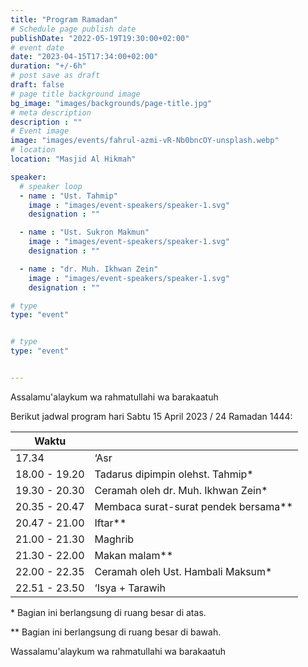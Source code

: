 ```yaml
---
title: "Program Ramadan"
# Schedule page publish date
publishDate: "2022-05-19T19:30:00+02:00"
# event date
date: "2023-04-15T17:34:00+02:00"
duration: "+/-6h"
# post save as draft
draft: false
# page title background image
bg_image: "images/backgrounds/page-title.jpg"
# meta description
description : ""
# Event image
image: "images/events/fahrul-azmi-vR-Nb0bncOY-unsplash.webp"
# location
location: "Masjid Al Hikmah"

speaker:
  # speaker loop
  - name : "Ust. Tahmip"
    image : "images/event-speakers/speaker-1.svg"
    designation : ""

  - name : "Ust. Sukron Makmun"
    image : "images/event-speakers/speaker-1.svg"
    designation : ""

  - name : "dr. Muh. Ikhwan Zein"
    image : "images/event-speakers/speaker-1.svg"
    designation : ""

# type
type: "event"


# type
type: "event"


---
```


Assalamu'alaykum wa rahmatullahi wa barakaatuh

Berikut jadwal program hari Sabtu 15 April 2023 / 24 Ramadan 1444: 


| Waktu  |  |
|--------|-------|
| 17.34 | ‘Asr |
| 18.00 - 19.20        | Tadarus dipimpin olehst. Tahmip* |
| 19.30 - 20.30 | Ceramah oleh dr. Muh. Ikhwan Zein* | 
| 20.35 - 20.47 | Membaca surat-surat pendek bersama** | 
| 20.47 - 21.00 | Iftar** |
| 21.00 - 21.30 | Maghrib   |
| 21.30 - 22.00 | Makan malam** |
| 22.00 - 22.35 | Ceramah oleh Ust. Hambali Maksum*  |
| 22.51 - 23.50 | ‘Isya + Tarawih |

\* Bagian ini berlangsung di ruang besar di atas.

** Bagian ini berlangsung di ruang besar di bawah.

Wassalamu'alaykum wa rahmatullahi wa barakaatuh
